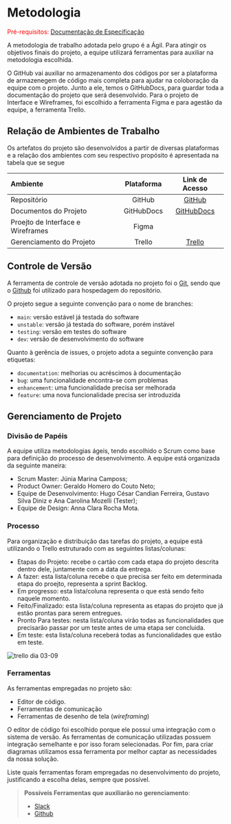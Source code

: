 
# Metodologia

<span style="color:red">Pré-requisitos: <a href="2-Especificação do Projeto.md"> Documentação de Especificação</a></span>

A metodologia de trabalho adotada pelo grupo é a Ágil. Para atingir os objetivos finais do projeto, a equipe utilizará ferramentas para auxiliar na metodologia escolhida.

O GitHub vai auxiliar no armazenamento dos códigos por ser a plataforma de armazenegem de código mais completa para ajudar na coloboração da equipe com o projeto. Junto a ele, temos o GitHubDocs, para guardar toda a documentação do projeto que será desenvolvido. Para o projeto de Interface e Wireframes, foi escolhido a ferramenta Figma e para agestão da equipe, a ferramenta Trello.

## Relação de Ambientes de Trabalho

Os artefatos do projeto são desenvolvidos a partir de diversas plataformas e a relação dos ambientes com seu respectivo propósito é apresentada na tabela que se segue

Ambiente|Plataforma|Link de Acesso
|:--------|:-----------:|:---------------:|
|Repositório|GitHub|[GitHub](https://github.com/ICEI-PUC-Minas-PMV-ADS/pmv-ads-2023-2-e3-proj-mov-t3-time2-app) |
|Documentos do Projeto|GitHubDocs| [GitHubDocs](https://github.com/ICEI-PUC-Minas-PMV-ADS/pmv-ads-2023-2-e3-proj-mov-t3-time2-app/tree/main/docs) |
|Proejto de Interface e Wireframes| Figma|   |
|Gerenciamento do Projeto|Trello| [Trello](https://trello.com/b/vNUtJv4M/projeto-2-semestre-2023-puc) |

## Controle de Versão

A ferramenta de controle de versão adotada no projeto foi o
[Git](https://git-scm.com/), sendo que o [Github](https://github.com)
foi utilizado para hospedagem do repositório.

O projeto segue a seguinte convenção para o nome de branches:

- `main`: versão estável já testada do software
- `unstable`: versão já testada do software, porém instável
- `testing`: versão em testes do software
- `dev`: versão de desenvolvimento do software

Quanto à gerência de issues, o projeto adota a seguinte convenção para
etiquetas:

- `documentation`: melhorias ou acréscimos à documentação
- `bug`: uma funcionalidade encontra-se com problemas
- `enhancement`: uma funcionalidade precisa ser melhorada
- `feature`: uma nova funcionalidade precisa ser introduzida

## Gerenciamento de Projeto

### Divisão de Papéis

A equipe utiliza metodologias ágeis, tendo escolhido o Scrum como base para definição do processo de desenvolvimento. A equipe está organizada da seguinte maneira:

- Scrum Master: Júnia Marina Camposs;
- Product Owner: Geraldo Homero do Couto Neto;
- Equipe de Desenvolvimento: Hugo César Candian Ferreira, Gustavo Silva Diniz e Ana Carolina Mozelli (Tester);
- Equipe de Design: Anna Clara Rocha Mota.

### Processo

Para organização e distribuição das tarefas do projeto, a equipe está utilizando o Trello estruturado com as seguintes listas/colunas: 

- Etapas do Projeto: recebe o cartão com cada etapa do projeto descrita dentro dele, juntamente com a data da entrega.
- A fazer: esta lista/coluna recebe o que precisa ser feito em determinada etapa do proejto, representa a sprint Backlog.
- Em progresso: esta lista/coluna representa o que está sendo feito naquele momento.
- Feito/Finalizado: esta lista/coluna representa as etapas do projeto que já estão prontas para serem entregues.
- Pronto Para testes: nesta lista/coluna virão todas as funcionalidades que precisarão passar por um teste antes de uma etapa ser concluida.
- Em teste: esta lista/coluna receberá todas as funcionalidades que estão em teste.

![trello dia 03-09](https://github.com/ICEI-PUC-Minas-PMV-ADS/pmv-ads-2023-2-e3-proj-mov-t3-time2-app/assets/113808083/b25ab9a6-2f75-4711-bac9-819ea8178418)

### Ferramentas

As ferramentas empregadas no projeto são:

- Editor de código.
- Ferramentas de comunicação
- Ferramentas de desenho de tela (_wireframing_)

O editor de código foi escolhido porque ele possui uma integração com o sistema de versão. As ferramentas de comunicação utilizadas possuem integração semelhante e por isso foram selecionadas. Por fim, para criar diagramas utilizamos essa ferramenta por melhor captar as necessidades da nossa solução.

Liste quais ferramentas foram empregadas no desenvolvimento do projeto, justificando a escolha delas, sempre que possível.
 
> **Possíveis Ferramentas que auxiliarão no gerenciamento**: 
> - [Slack](https://slack.com/)
> - [Github](https://github.com/)
